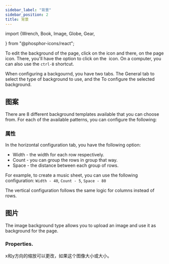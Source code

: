 ```yaml
---
sidebar_label: "背景"
sidebar_position: 2
title: 背景
---
```


import {Wrench, Book, Image, Globe, Gear,

} from "@phosphor-icons/react";

To edit the background of the page, click on the <Wrench/> icon and there, on the <Book/> page icon. There, you'll have the option to click on the <Image/> icon. On a computer, you can also use the `ctrl-B` shortcut.

When configuring a backgournd, you have two tabs. The <Globe/> General tab to select the type of background to use, and the <Gear/> To configure the selected background.

## <Globe/> 图案

There are 8 different background templates available that you can choose from. For each of the available patterns, you can configure the following:


### <Gear/> 属性

In the horizontal configuration tab, you have the following option:

- Width - the width for each row respectively.
- Count - you can group the rows in group that way.
- Space - the distance between each group of rows.

For example, to create a music sheet, you can use the following configuration: `Width - 40`, `Count - 5`, `Space - 80`

The vertical configuration follows the same logic for columns instead of rows.

## <Globe/> 图片

The image background type allows you to upload an image and use it as background for the page.

### <Gear/> Properties.

x和y方向的缩放可以更改，如果这个图像大小或大小。

